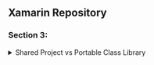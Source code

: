 ## Xamarin Repository

### Section 3:



<details>
<summary>Shared Project vs Portable Class Library</summary>

How to share code between projects:
![Summary](Readme-images/Section%203%20-%20Shared%20Project%20vs%20Portable%20Class%20Library/1%20-%20Side%20by%20side.png)
![Summary](Readme-images/Section%203%20-%20Shared%20Project%20vs%20Portable%20Class%20Library/2%20-%20Benefits.png)
![Summary](Readme-images/Section%203%20-%20Shared%20Project%20vs%20Portable%20Class%20Library/3%20-%20Disadvantages.png)
</details>
